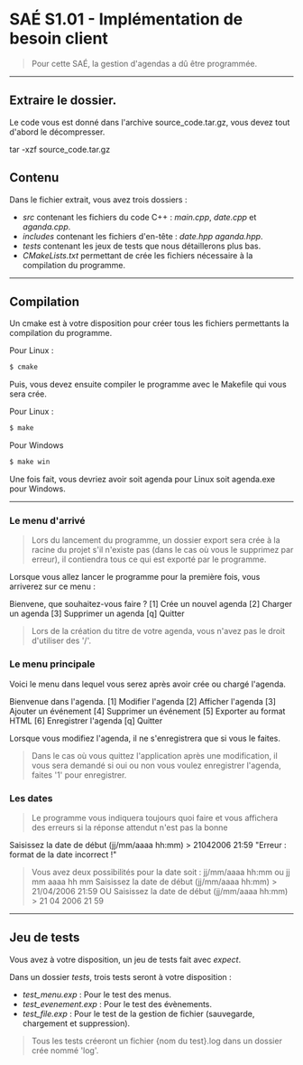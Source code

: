 # SAÉ S1.01 - Implémentation de besoin client

> Pour cette SAÉ, la gestion d'agendas a dû être programmée.

---
## Extraire le dossier.
Le code vous est donné dans l'archive source_code.tar.gz, vous devez tout d'abord le décompresser.

tar -xzf source_code.tar.gz

## Contenu
Dans le fichier extrait, vous avez trois dossiers :
  - *src* contenant les fichiers du code C++ : *main.cpp*, *date.cpp* et *aganda.cpp*.
  - *includes* contenant les fichiers d'en-tête : *date.hpp* *aganda.hpp*.
  - *tests* contenant les jeux de tests que nous détaillerons plus bas.
  - *CMakeLists.txt* permettant de crée les fichiers nécessaire à la compilation du programme.

---
## Compilation  

Un cmake est à votre disposition pour créer tous les fichiers permettants la compilation du programme.

Pour Linux : 
```bash
$ cmake
```

Puis, vous devez ensuite compiler le programme avec le Makefile qui vous sera crée.

Pour Linux : 
```bash
$ make
```

Pour Windows
```bash
$ make win
```

Une fois fait, vous devriez avoir soit agenda pour Linux soit agenda.exe pour Windows.

---  

### Le menu d'arrivé
> Lors du lancement du programme, un dossier export sera crée à la racine du projet s'il n'existe pas (dans le cas où vous le supprimez par erreur), il contiendra tous ce qui est exporté par le programme.

Lorsque vous allez lancer le programme pour la première fois, vous arriverez sur ce menu :

Bienvene, que souhaitez-vous faire ?
[1] Crée un nouvel agenda
[2] Charger un agenda
[3] Supprimer un agenda
[q] Quitter

> Lors de la création du titre de votre agenda, vous n'avez pas le droit d'utiliser des '/'.

### Le menu principale
Voici le menu dans lequel vous serez après avoir crée ou chargé l'agenda.

Bienvenue dans l'agenda.
[1] Modifier l'agenda
[2] Afficher l'agenda
[3] Ajouter un événement
[4] Supprimer un événement
[5] Exporter au format HTML
[6] Enregistrer l'agenda
[q] Quitter
> 

Lorsque vous modifiez l'agenda, il ne s'enregistrera que si vous le faites.

> Dans le cas où vous quittez l'application après une modification, il vous sera demandé si oui ou non vous voulez enregistrer l'agenda, faites '1' pour enregistrer.

### Les dates

> Le programme vous indiquera toujours quoi faire et vous affichera des erreurs si la réponse attendut n'est pas la bonne

Saisissez la date de début (jj/mm/aaaa hh:mm) > 21042006 21:59
"Erreur : format de la date incorrect !"

> Vous avez deux possibilités pour la date soit : jj/mm/aaaa hh:mm ou jj mm aaaa hh mm
Saisissez la date de début (jj/mm/aaaa hh:mm) > 21/04/2006 21:59 OU Saisissez la date de début (jj/mm/aaaa hh:mm) > 21 04 2006 21 59

---
## Jeu de tests  
Vous avez à votre disposition, un jeu de tests fait avec *expect*.

Dans un dossier *tests*, trois tests seront à votre disposition : 
  - *test_menu.exp* : Pour le test des menus.
  - *test_evenement.exp* : Pour le test des évènements.
  - *test_file.exp* : Pour le test de la gestion de fichier (sauvegarde, chargement et suppression).

> Tous les tests créeront un fichier {nom du test}.log dans un dossier crée nommé 'log'.
